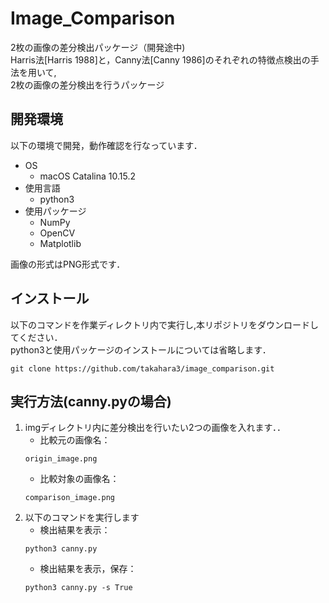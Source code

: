 # Image_Comparison
2枚の画像の差分検出パッケージ（開発途中)  
Harris法[Harris 1988]と，Canny法[Canny 1986]のそれぞれの特徴点検出の手法を用いて,  
2枚の画像の差分検出を行うパッケージ

## 開発環境
以下の環境で開発，動作確認を行なっています．
* OS
  - macOS Catalina 10.15.2
* 使用言語
  - python3
* 使用パッケージ
  - NumPy
  - OpenCV
  - Matplotlib  

画像の形式はPNG形式です．

## インストール
以下のコマンドを作業ディレクトリ内で実行し,本リポジトリをダウンロードしてください．  
python3と使用パッケージのインストールについては省略します．
```
git clone https://github.com/takahara3/image_comparison.git
```

## 実行方法(canny.pyの場合)
1. imgディレクトリ内に差分検出を行いたい2つの画像を入れます．．
    - 比較元の画像名：  
    ```
    origin_image.png
    ```
    - 比較対象の画像名：  
    ```
    comparison_image.png
    ```  
2. 以下のコマンドを実行します　　
    - 検出結果を表示：  
    ```
    python3 canny.py
    ```
    - 検出結果を表示，保存：  
    ```
    python3 canny.py -s True
    ```
